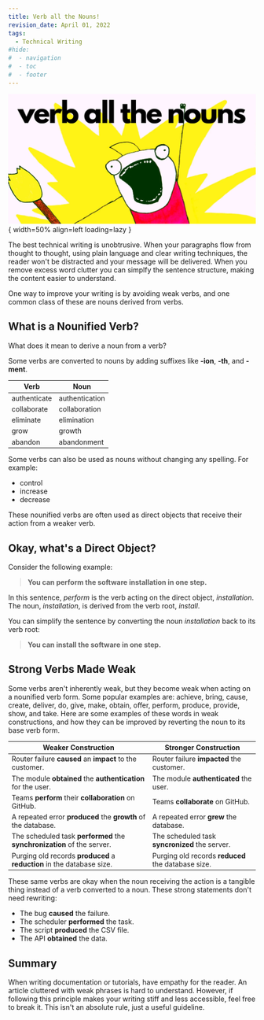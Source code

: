 ```yaml
---
title: Verb all the Nouns!
revision_date: April 01, 2022
tags:
  - Technical Writing
#hide:
#  - navigation
#  - toc
#  - footer
---
```


![Featured](_media/verb-all-the-nouns.webp){ width=50% align=left loading=lazy }

The best technical writing is unobtrusive. When your paragraphs flow from thought to thought, using plain language and clear writing techniques, the reader won't be distracted and your message will be delivered. When you remove excess word clutter you can simplfy the sentence structure, making the content easier to understand. 

One way to improve your writing is by avoiding weak verbs, and one common class of these are nouns derived from verbs.

## What is a Nounified Verb?

What does it mean to derive a noun from a verb?

Some verbs are converted to nouns by adding suffixes like **-ion**, **-th**, and **-ment**.

| Verb | Noun |
|----|----|
| authenticate | authentication |
| collaborate | collaboration |
| eliminate | elimination |
| grow | growth |
| abandon | abandonment |

Some verbs can also be used as nouns without changing any spelling. For example:

* control
* increase
* decrease

These nounified verbs are often used as direct objects that receive their action from a weaker verb.

## Okay, what's a Direct Object?

Consider the following example:  
> **You can perform the software installation in one step.**

In this sentence, *perform* is the verb acting on the direct object, *installation*. The noun, _installation_, is derived from the verb root, _install_.

You can simplify the sentence by converting the noun *installation* back to its verb root:
> **You can install the software in one step.**

## Strong Verbs Made Weak

Some verbs aren't inherently weak, but they become weak when acting on a nounified verb form. Some popular examples are: achieve, bring, cause, create, deliver, do, give, make, obtain, offer, perform, produce, provide, show, and take. Here are some examples of these words in weak constructions, and how they can be improved by reverting the noun to its base verb form.

| Weaker Construction | Stronger Construction |
| --- | --- |
| Router failure **caused** an **impact** to the customer. | Router failure **impacted** the customer. |
| The module **obtained** the **authentication** for the user. | The module **authenticated** the user. |
| Teams **perform** their **collaboration** on GitHub. | Teams **collaborate** on GitHub. |
| A repeated error **produced** the **growth** of the database. | A repeated error **grew** the database. |
| The scheduled task **performed** the **synchronization** of the server. | The scheduled task **syncronized** the server. |
| Purging old records **produced** a **reduction** in the database size. | Purging old records **reduced** the database size. |

These same verbs are okay when the noun receiving the action is a tangible thing instead of a verb converted to a noun. These strong statements don't need rewriting:

* The bug **caused** the failure.
* The scheduler **performed** the task.
* The script **produced** the CSV file.
* The API **obtained** the data.

## Summary

When writing documentation or tutorials, have empathy for the reader. An article cluttered with weak phrases is hard to understand. However, if following this principle makes your writing stiff and less accessible, feel free to break it. This isn't an absolute rule, just a useful guideline.
